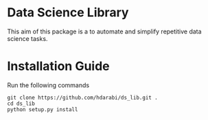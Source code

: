 # Data Science Library

This aim of this package is a to automate and simplify repetitive data science tasks.

# Installation Guide

Run the following commands

```
git clone https://github.com/hdarabi/ds_lib.git .
cd ds_lib
python setup.py install
```
